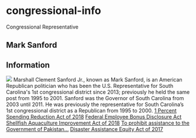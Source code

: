 # congressional-info
<DOCTYPE html>
<html lang ="en">
<head>Congressional Representative
  </head>
  <body>
    <section>
      <h1> Mark Sanford </h1>
      <h2> Information </h2>
       <img src="http://www.carolana.com/SC/Governors/Images/Mark_Sanford.jpg"
           </img>
Marshall Clement Sanford Jr., known as Mark Sanford, is an American Republican politician who has been the U.S. Representative for South Carolina's 1st congressional district since 2013; previously he held the same post from 1995 to 2001. Sanford was the Governor of South Carolina from 2003 until 2011. 
He was previously the representative for South Carolina’s 1st congressional district as a Republican from 1995 to 2000.    
      <a href="https://www.govtrack.us/congress/bills/115/hr5572"> 1 Percent Spending Reduction Act of 2018</a>
      <a href="https://www.govtrack.us/congress/bills/115/hr5290"> Federal Employee Bonus Disclosure Act</a>
      <a href="https://www.govtrack.us/congress/bills/115/hr5061"> Shellfish Aquaculture Improvement Act of 2018</a>
<a href="https://www.govtrack.us/congress/bills/115/hr4934"> To prohibit assistance to the Government of Pakistan...</a>
<a href="https://www.govtrack.us/congress/bills/115/hr3238"> Disaster Assistance Equity Act of 2017</a>
      </section>
  </body>
